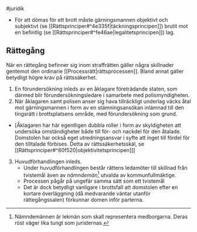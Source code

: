 #juridik 

- För att dömas för ett brott måste gärningsmannen objektivt och subjektivt (se [[Rättsprinciper#^4e335f|täckningsprincipen]]) brutit mot en befintlig (se [[Rättsprinciper#^fe46ae|legalitetsprincipen]]) lag.

## Rättegång
När en rättegång befinner sig inom straffrätten gäller några skillnader gentemot den ordinarie [[Processrätt|rättsprocessen]]. Bland annat gäller betydligt högre krav på rättssäkerhet.

1. En förundersökning inleds av en åklagare företrädande staten, som därmed blir förundersökningsledare i samarbete med polismyndigheten.
2. När åklagaren samt polisen anser sig hava tillräckligt underlag väcks åtal mot gärningsmannen i form av en stämningsansökan inlämnad till den tingsrätt i brottsplatsens område, med förundersökning som grund.
- \[Åklagaren har här egentligen dubbla roller i form av skyldigheten att undersöka omständigheter både till för- och nackdel för den åtalade. Domstolen har också eget utredningsansvar i syfte att inget till fördel för den tilltalade förbises. Detta av rättssäkerhetsskäl, se [[Rättsprinciper#^80f520|objektivitetsprincipen]]\]
3. Huvudförhandlingen inleds.
	- Under huvudförhandlingen består rättens ledamöter till skillnad från tvistemål även av *nämndemän*[^1] utvalda av kommunfullmäktige.
	- Processen pågår på ungefär samma sätt som ett tvistemål
	- Det är dock betydligt vanligare i brottsfall att domstolen efter en kortare överläggning (då medvarande väntar utanför rättegångssalen) förkunnar domen inför parterna.


[^1]: Nämndemännen är lekmän som skall representera medborgarna. Deras röst väger lika tungt som juristernas.
